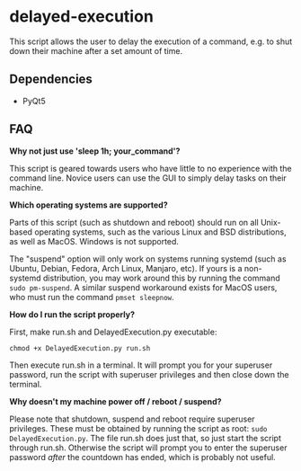 # delayed-execution
This script allows the user to delay the execution of a command, e.g. to shut down their machine after a set amount of time.

## Dependencies

* PyQt5

## FAQ

**Why not just use 'sleep 1h; your_command'?**

This script is geared towards users who have little to no experience with the command line. Novice users can use the GUI to simply delay tasks on their machine.

**Which operating systems are supported?**

Parts of this script (such as shutdown and reboot) should run on all Unix-based operating systems, such as the various Linux and BSD distributions, as well as MacOS. Windows is not supported.

The "suspend" option will only work on systems running systemd (such as Ubuntu, Debian, Fedora, Arch Linux, Manjaro, etc). If yours is a non-systemd distribution, you may work around this by running the command `sudo pm-suspend`. A similar suspend workaround exists for MacOS users, who must run the command `pmset sleepnow`.

**How do I run the script properly?**

First, make run.sh and DelayedExecution.py executable:

`chmod +x DelayedExecution.py run.sh`

Then execute run.sh in a terminal. It will prompt you for your superuser password, run the script with superuser privileges and then close down the terminal.

**Why doesn't my machine power off / reboot / suspend?**

Please note that shutdown, suspend and reboot require superuser privileges. These must be obtained by running the script as root: `sudo DelayedExecution.py`. The file run.sh does just that, so just start the script through run.sh. Otherwise the script will prompt you to enter the superuser password _after_ the countdown has ended, which is probably not useful.
